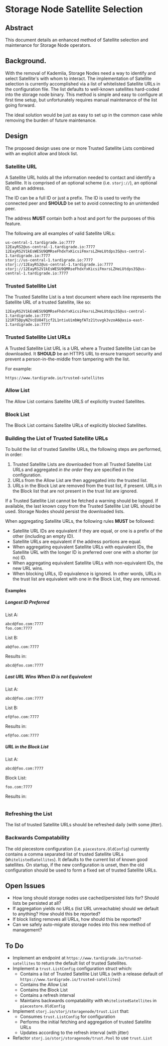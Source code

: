 # Storage Node Satellite Selection

## Abstract

This document details an enhanced method of Satellite selection and maintenance
for Storage Node operators.

## Background.

With the removal of Kademlia, Storage Nodes need a way to identify and select
Satellite's with whom to interact. The implementation of Satellite selection is
currently accomplished via a list of whitelisted Satellite URLs in the
configuration file. The list defaults to well-known satellites hard-coded into
the storage node binary. This method is simple and easy to configure at first
time setup, but unfortunately requires manual maintenance of the list going
forward.

The ideal solution would be just as easy to set up in the common case while
removing the burden of future maintenance.

## Design

The proposed design uses one or more Trusted Satellite Lists combined with
an explicit allow and block list.

### Satellite URL

A Satellite URL holds all the information needed to contact and identify a
Satellite. It is comprised of an optional scheme (i.e. `storj://`), an optional
ID, and an address.

The ID can be a full ID or just a prefix. The ID is used to verify the
connected peer and **SHOULD** be set to avoid connecting to an unintended peer.

The address **MUST** contain both a host and port for the purposes of this feature.

The following are all examples of valid Satellite URLs:

```
us-central-1.tardigrade.io:7777
12EayRS2@us-central-1.tardigrade.io:7777
12EayRS2V1kEsWESU9QMRseFhdxYxKicsiFmxrsLZHeLUtdps3S@us-central-1.tardigrade.io:7777
storj://us-central-1.tardigrade.io:7777
storj://12EayRS2@us-central-1.tardigrade.io:7777
storj://12EayRS2V1kEsWESU9QMRseFhdxYxKicsiFmxrsLZHeLUtdps3S@us-central-1.tardigrade.io:7777
```

### Trusted Satellite List

The Trusted Satellite List is a text document where each line represents the
Satellite URL of a trusted Satellite, like so:

```
12EayRS2V1kEsWESU9QMRseFhdxYxKicsiFmxrsLZHeLUtdps3S@us-central-1.tardigrade.io:7777
121RTSDpyNZVcEU84Ticf2L1ntiuUimbWgfATz21tuvgk3vzoA6@asia-east-1.tardigrade.io:7777
```

### Trusted Satellite List URLs

A Trusted Satellite List URL is a URL where a Trusted Satellite List
can be downloaded. It **SHOULD** be an HTTPS URL to ensure transport security
and prevent a person-in-the-middle from tampering with the list.

For example:

```
https://www.tardigrade.io/trusted-satellites
```

### Allow List

The Allow List contains Satellite URLS of explicitly trusted Satellites.

### Block List

The Block List contains Satellite URLs of explicitly blocked Satellites.

### Building the List of Trusted Satellite URLs

To build the list of trusted Satellite URLs, the following steps are performed,
in order:

1. Trusted Satellite Lists are downloaded from all Trusted Satellite List URLs and aggregated _in the order_ they are specified in the configuration.
1. URLs from the Allow List are then aggregated into the trusted list.
1. URLs in the Block List are removed from the trust list, if present. URLs
   in the Block list that are not present in the trust list are ignored.

If a Trusted Satellite List cannot be fetched a warning should be logged. If
available, the last known copy from the Trusted Satellite List URL should be
used. Storage Nodes should persist the downloaded lists.

When aggregating Satellite URLs, the following rules **MUST** be followed:

* Satellite URL IDs are equivalent if they are equal, or one is a prefix of the
  other (including an empty ID).
* Satellite URLs are equivalent if the address portions are equal.
* When aggregating equivalent Satellite URLs with equivalent IDs, the Satellite
  URL with the longer ID is preferred over one with a shorter (or no) ID.
* When aggregating equivalent Satellite URLs with non-equivalent IDs, the new
  URL wins.
* When blocking URLs, ID equivalence is ignored. In other words, URLs in the
  trust list are equivalent with one in the Block List, they are removed.

#### Examples

##### Longest ID Preferred

List A:

```
abcd@foo.com:7777
foo.com:7777
```

List B:

```
ab@foo.com:7777
```

Results in:

```
abcd@foo.com:7777
```

##### Last URL Wins When ID is not Equivalent

List A:

```
abcd@foo.com:7777
```

List B:

```
ef@foo.com:7777
```

Results in:

```
ef@foo.com:7777
```

##### URL in the Block List

List A:

```
abcd@foo.com:7777
```

Block List:

```
foo.com:7777
```

Results in:

```

```

### Refreshing the List

The list of trusted Satellite URLs should be refreshed daily (with some jitter).

### Backwards Compatability

The old piecestore configuration (i.e. `piecestore.OldConfig`) currently contains a
comma separated list of trusted Satellite URLs (`WhitelistedSatellites`). It
defaults to the current list of known good satellites. On startup, if the new
configuration is unset, then the old configuration should be used to form
a fixed set of trusted Satellite URLs.

## Open Issues

* How long should storage nodes use cached/persisted lists for? Should lists be persisted at all?
* If aggregation yields no URLs (list URL unreachable) should we default to anything? How should this be reported?
* If block listing removes all URLs, how should this be reported?
* Can we safely auto-migrate storage nodes into this new method of management?

## To Do

* Implement an endpoint at `https://www.tardigrade.io/trusted-satellites` to return the default list of trusted Satellites.
* Implement a `trust.ListConfig` configuration struct which:
  * Contains a list of Trusted Satellite List URLs (with a release default of `https://www.tardigrade.io/trusted-satellites`)
  * Contains the Allow List
  * Contains the Block List
  * Contains a refresh interval
  * Maintains backwards compatability with `WhitelistedSatellites` in `piecestore.OldConfig`
* Implement `storj.io/storj/storagenode/trust.List` that:
  * Consumes `trust.ListConfig` for configuration
  * Performs the initial fetching and aggregation of trusted Satellite URLs
  * Updates according to the refresh interval (with jitter)
* Refactor `storj.io/storj/storagenode/trust.Pool` to use `trust.List`
